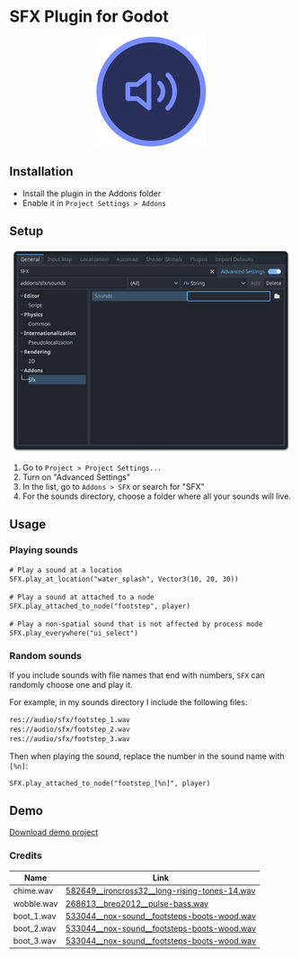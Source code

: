 # SFX Plugin for Godot

<div align="center">
  <img src="logo.png" width="195" alt="SFX">
</div>

## Installation
- Install the plugin in the Addons folder
- Enable it in `Project Settings > Addons`

## Setup

![Screenshot of SFX in Project Settings](./screenshot.png)

1. Go to `Project > Project Settings...`
2. Turn on "Advanced Settings"
3. In the list, go to `Addons > SFX` or search for "SFX"
4. For the sounds directory, choose a folder where all your sounds will live.

## Usage

### Playing sounds
```gdscript
# Play a sound at a location
SFX.play_at_location("water_splash", Vector3(10, 20, 30))

# Play a sound at attached to a node
SFX.play_attached_to_node("footstep", player)

# Play a non-spatial sound that is not affected by process mode
SFX.play_everywhere("ui_select")
```

### Random sounds
If you include sounds with file names that end with numbers, `SFX` can randomly
choose one and play it.

For example, in my sounds directory I include the following files:

```txt
res://audio/sfx/footstep_1.wav
res://audio/sfx/footstep_2.wav
res://audio/sfx/footstep_3.wav
```

Then when playing the sound, replace the number in the sound name with `[%n]`:

```gdscript
SFX.play_attached_to_node("footstep_[%n]", player)
```

## Demo

[Download demo project](#)

### Credits

| Name | Link |
|---|---|
| chime.wav | [582649__ironcross32__long-rising-tones-14.wav](https://freesound.org/people/ironcross32/sounds/582649/) |
| wobble.wav | [268613__breo2012__pulse-bass.wav](https://freesound.org/people/breo2012/sounds/268613/) |
| boot_1.wav | [533044__nox-sound__footsteps-boots-wood.wav](https://freesound.org/people/Nox_Sound/sounds/533044/) |
| boot_2.wav | [533044__nox-sound__footsteps-boots-wood.wav](https://freesound.org/people/Nox_Sound/sounds/533044/) |
| boot_3.wav | [533044__nox-sound__footsteps-boots-wood.wav](https://freesound.org/people/Nox_Sound/sounds/533044/) |
